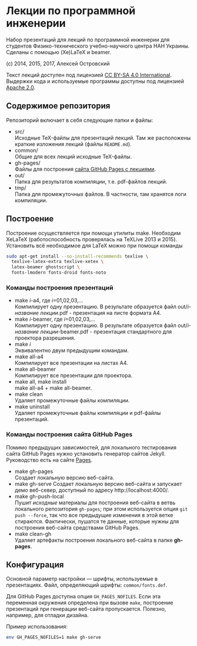 # Лекции по программной инженерии

Набор презентаций для лекций по программной инженерии для студентов Физико-технического учебно-научного центра НАН Украины.
Сделаны с помощью (Xe)LaTeX и beamer.

(c) 2014, 2015, 2017, Алексей Островский

Текст лекций доступен под лицензией [CC BY-SA 4.0 International](LICENSE).
Выдержки кода и используемые программы доступны под лицензией [Apache 2.0](LICENSE-CODE).

## Содержимое репозитория

Репозиторий включает в себя следующие папки и файлы:
  * src/  
    Исходные TeX-файлы для презентаций лекций. Там же расположены краткие изложения
    лекций (файлы `README.md`).
  * common/  
    Общие для всех лекций исходные TeX-файлы.
  * gh-pages/  
    Файлы для построения [сайта GitHub Pages с лекциями](https://slowli.github.io/software-engineering-lectures).
  * out/  
    Папка для результатов компиляции, т.е. pdf-файлов лекций.
  * tmp/  
    Папка для промежуточных файлов. В частности, там хранятся логи компиляции.

## Построение

Построение осуществляется при помощи утилиты make. Необходим XeLaTeX
(работоспособность проверялась на TeXLive 2013 и 2015). Установить всё необходимое для LaTeX можно при помощи команды
```sh
sudo apt-get install --no-install-recommends texlive \
  texlive-latex-extra texlive-xetex \
  latex-beamer ghostscript \
  fonts-lmodern fonts-droid fonts-noto
```

### Команды построения презентаций

  * make *i*-a4, где *i*=01,02,03,...  
    Компилирует одну презентацию. В результате образуется файл out/*i*-*название лекции*.pdf -
    презентация на листе формата A4.
  * make *i*-beamer, где *i*=01,02,03,...  
    Компилирует одну презентацию. В результате образуется файл out/*i*-*название лекции*-beamer.pdf -
    презентация стандартного для проектора разрешения.
  * make *i*  
    Эквивалентно двум предыдущим командам.
  * make all-a4  
    Компилирует все презентации на листах A4.
  * make all-beamer  
    Компилирует все презентации для проектора.
  * make all, make install  
    make all-a4 + make all-beamer.
  * make clean  
    Удаляет промежуточные файлы компиляции.
  * make uninstall  
    Удаляет промежуточные файлы компиляции и pdf-файлы презентаций.

### Команды построения сайта GitHub Pages

Помимо предыдущих зависимостей, для локального тестирования сайта GitHub Pages
нужно установить генератор сайтов Jekyll. Руководство есть на сайте [Pages](https://pages.github.com/).

  * make gh-pages  
    Создает локальную версию веб-сайта.
  * make gh-serve
    Создает локальную версию веб-сайта и запускает демо веб-север, доступный
    по адресу http://localhost:4000/.
  * make gh-push-local  
    Пушит *исходные* материалы для построения веб-сайта в ветвь локального репозитория `gh-pages`;
    при этом используется опция `git push --force`, так что все предыдущие изменения
    в этой ветке стираются. Фактически, пушатся те данные, которые нужны для построения веб-сайта
    средствами GitHub Pages.
  * make clean-gh  
    Удаляет артефакты построения локального веб-сайта в папке **gh-pages**.

## Конфигурация

Основной параметр настройки — шрифты, используемые в презентациях. Файл, определяющий шрифты:
`common/fonts.def`.

Для GitHub Pages доступна опция `GH_PAGES_NOFILES`. Если эта переменная окружения
определена при вызове `make`, построение презентаций при генерации веб-сайта
пропускается. Полезно, например, для отладки дизайна.

Пример использования:
```sh
env GH_PAGES_NOFILES=1 make gh-serve
```
